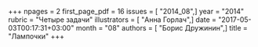 +++
npages = 2
first_page_pdf = 16
issues = [ "2014_08",]
year = "2014"
rubric = "Четыре задачи"
illustrators = [ "Анна Горлач",]
date = "2017-05-03T00:17:31+03:00"
month = "08"
authors = [ "Борис Дружинин",]
title = "Лампочки"
+++

